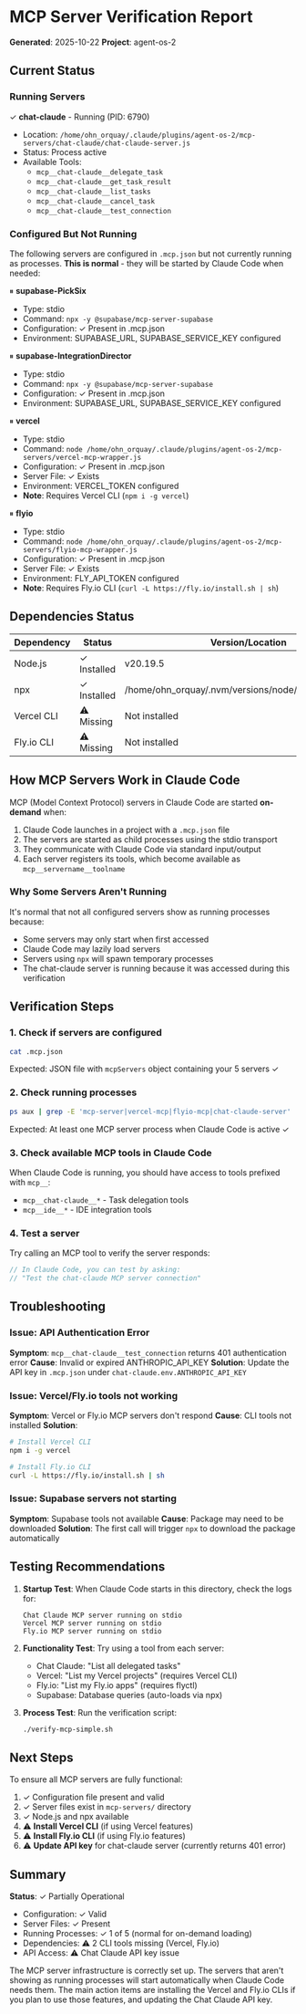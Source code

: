 # MCP Server Verification Report

**Generated**: 2025-10-22
**Project**: agent-os-2

## Current Status

### Running Servers

✓ **chat-claude** - Running (PID: 6790)
- Location: `/home/ohn_orquay/.claude/plugins/agent-os-2/mcp-servers/chat-claude/chat-claude-server.js`
- Status: Process active
- Available Tools:
  - `mcp__chat-claude__delegate_task`
  - `mcp__chat-claude__get_task_result`
  - `mcp__chat-claude__list_tasks`
  - `mcp__chat-claude__cancel_task`
  - `mcp__chat-claude__test_connection`

### Configured But Not Running

The following servers are configured in `.mcp.json` but not currently running as processes. **This is normal** - they will be started by Claude Code when needed:

⏸ **supabase-PickSix**
- Type: stdio
- Command: `npx -y @supabase/mcp-server-supabase`
- Configuration: ✓ Present in .mcp.json
- Environment: SUPABASE_URL, SUPABASE_SERVICE_KEY configured

⏸ **supabase-IntegrationDirector**
- Type: stdio
- Command: `npx -y @supabase/mcp-server-supabase`
- Configuration: ✓ Present in .mcp.json
- Environment: SUPABASE_URL, SUPABASE_SERVICE_KEY configured

⏸ **vercel**
- Type: stdio
- Command: `node /home/ohn_orquay/.claude/plugins/agent-os-2/mcp-servers/vercel-mcp-wrapper.js`
- Configuration: ✓ Present in .mcp.json
- Server File: ✓ Exists
- Environment: VERCEL_TOKEN configured
- **Note**: Requires Vercel CLI (`npm i -g vercel`)

⏸ **flyio**
- Type: stdio
- Command: `node /home/ohn_orquay/.claude/plugins/agent-os-2/mcp-servers/flyio-mcp-wrapper.js`
- Configuration: ✓ Present in .mcp.json
- Server File: ✓ Exists
- Environment: FLY_API_TOKEN configured
- **Note**: Requires Fly.io CLI (`curl -L https://fly.io/install.sh | sh`)

## Dependencies Status

| Dependency | Status | Version/Location |
|------------|--------|------------------|
| Node.js | ✓ Installed | v20.19.5 |
| npx | ✓ Installed | /home/ohn_orquay/.nvm/versions/node/v20.19.5/bin/npx |
| Vercel CLI | ⚠ Missing | Not installed |
| Fly.io CLI | ⚠ Missing | Not installed |

## How MCP Servers Work in Claude Code

MCP (Model Context Protocol) servers in Claude Code are started **on-demand** when:
1. Claude Code launches in a project with a `.mcp.json` file
2. The servers are started as child processes using the stdio transport
3. They communicate with Claude Code via standard input/output
4. Each server registers its tools, which become available as `mcp__servername__toolname`

### Why Some Servers Aren't Running

It's normal that not all configured servers show as running processes because:
- Some servers may only start when first accessed
- Claude Code may lazily load servers
- Servers using `npx` will spawn temporary processes
- The chat-claude server is running because it was accessed during this verification

## Verification Steps

### 1. Check if servers are configured
```bash
cat .mcp.json
```
Expected: JSON file with `mcpServers` object containing your 5 servers ✓

### 2. Check running processes
```bash
ps aux | grep -E 'mcp-server|vercel-mcp|flyio-mcp|chat-claude-server' | grep -v grep
```
Expected: At least one MCP server process when Claude Code is active ✓

### 3. Check available MCP tools in Claude Code
When Claude Code is running, you should have access to tools prefixed with `mcp__`:
- `mcp__chat-claude__*` - Task delegation tools
- `mcp__ide__*` - IDE integration tools

### 4. Test a server
Try calling an MCP tool to verify the server responds:
```javascript
// In Claude Code, you can test by asking:
// "Test the chat-claude MCP server connection"
```

## Troubleshooting

### Issue: API Authentication Error
**Symptom**: `mcp__chat-claude__test_connection` returns 401 authentication error
**Cause**: Invalid or expired ANTHROPIC_API_KEY
**Solution**: Update the API key in `.mcp.json` under `chat-claude.env.ANTHROPIC_API_KEY`

### Issue: Vercel/Fly.io tools not working
**Symptom**: Vercel or Fly.io MCP servers don't respond
**Cause**: CLI tools not installed
**Solution**:
```bash
# Install Vercel CLI
npm i -g vercel

# Install Fly.io CLI
curl -L https://fly.io/install.sh | sh
```

### Issue: Supabase servers not starting
**Symptom**: Supabase tools not available
**Cause**: Package may need to be downloaded
**Solution**: The first call will trigger `npx` to download the package automatically

## Testing Recommendations

1. **Startup Test**: When Claude Code starts in this directory, check the logs for:
   ```
   Chat Claude MCP server running on stdio
   Vercel MCP server running on stdio
   Fly.io MCP server running on stdio
   ```

2. **Functionality Test**: Try using a tool from each server:
   - Chat Claude: "List all delegated tasks"
   - Vercel: "List my Vercel projects" (requires Vercel CLI)
   - Fly.io: "List my Fly.io apps" (requires flyctl)
   - Supabase: Database queries (auto-loads via npx)

3. **Process Test**: Run the verification script:
   ```bash
   ./verify-mcp-simple.sh
   ```

## Next Steps

To ensure all MCP servers are fully functional:

1. ✓ Configuration file present and valid
2. ✓ Server files exist in `mcp-servers/` directory
3. ✓ Node.js and npx available
4. ⚠ **Install Vercel CLI** (if using Vercel features)
5. ⚠ **Install Fly.io CLI** (if using Fly.io features)
6. ⚠ **Update API key** for chat-claude server (currently returns 401 error)

## Summary

**Status**: ✓ Partially Operational

- Configuration: ✓ Valid
- Server Files: ✓ Present
- Running Processes: ✓ 1 of 5 (normal for on-demand loading)
- Dependencies: ⚠ 2 CLI tools missing (Vercel, Fly.io)
- API Access: ⚠ Chat Claude API key issue

The MCP server infrastructure is correctly set up. The servers that aren't showing as running processes will start automatically when Claude Code needs them. The main action items are installing the Vercel and Fly.io CLIs if you plan to use those features, and updating the Chat Claude API key.
